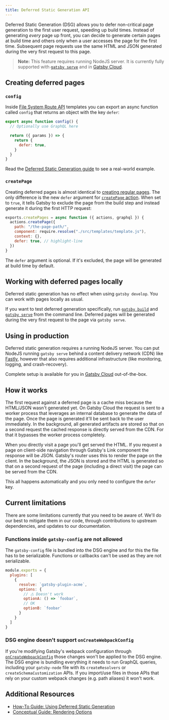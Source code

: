 ```yaml
---
title: Deferred Static Generation API
---
```


Deferred Static Generation (DSG) allows you to defer non-critical page generation to the first user request, speeding up build times.
Instead of generating _every_ page up front, you can decide to generate certain pages at build time and others only when a user accesses the page for the first time.
Subsequent page requests use the same HTML and JSON generated during the very first request to this page.

> **Note:** This feature requires running NodeJS server.
> It is currently fully supported with [`gatsby serve`](/docs/reference/gatsby-cli/#serve) and in [Gatsby Cloud](/products/cloud/).

## Creating deferred pages

### `config`

Inside [File System Route API](/docs/reference/routing/file-system-route-api/) templates you can export an async function called `config` that returns an object with the key `defer`:

```js
export async function config() {
  // Optionally use GraphQL here

  return ({ params }) => {
    return {
      defer: true,
    }
  }
}
```

Read the [Deferred Static Generation guide](/docs/how-to/rendering-options/using-deferred-static-generation/) to see a real-world example.

### `createPage`

Creating deferred pages is almost identical to [creating regular pages](/docs/reference/routing/creating-routes/#using-gatsby-nodejs).
The only difference is the new `defer` argument for [`createPage` action](/docs/reference/config-files/actions/#createPage).
When set to `true`, it tells Gatsby to exclude the page from the build step and instead generate it during the first HTTP request:

```js:title=gatsby-node.js
exports.createPages = async function ({ actions, graphql }) {
  actions.createPage({
    path: "/the-page-path/",
    component: require.resolve("./src/templates/template.js"),
    context: {},
    defer: true, // highlight-line
  })
}
```

The `defer` argument is optional. If it's excluded, the page will be generated at build time by default.

## Working with deferred pages locally

Deferred static generation has no effect when using `gatsby develop`. You can work with pages locally as usual.

If you want to test deferred generation specifically, run [`gatsby build`](/docs/reference/gatsby-cli/#build)
and [`gatsby serve`](/docs/reference/gatsby-cli/#serve) from the command line. Deferred pages will be
generated during the very first request to the page via `gatsby serve`.

## Using in production

Deferred static generation requires a running NodeJS server. You can put NodeJS running `gatsby serve`
behind a content delivery network (CDN) like [Fastly](https://www.fastly.com/), however that also requires additional infrastructure (like monitoring, logging, and crash-recovery).

Complete setup is available for you in [Gatsby Cloud](/products/cloud/) out-of-the-box.

## How it works

The first request against a deferred page is a cache miss because the HTML/JSON wasn't generated yet. On Gatsby Cloud the request is sent to a worker process that leverages an internal database to generate the data of the page. Once the page is generated it'll be sent back to the user immediately. In the background, all generated artifacts are stored so that on a second request the cached response is directly served from the CDN. For that it bypasses the worker process completely.

When you directly visit a page you'll get served the HTML. If you request a page on client-side navigation through Gatsby's Link component the response will be JSON. Gatsby's router uses this to render the page on the client. In the background, the JSON is stored and the HTML is generated so that on a second request of the page (including a direct visit) the page can be served from the CDN.

This all happens automatically and you only need to configure the `defer` key.

## Current limitations

There are some limitations currently that you need to be aware of. We'll do our best to mitigate them in our code, through contributions to upstream dependencies, and updates to our documentation.

### Functions inside `gatsby-config` are not allowed

The `gatsby-config` file is bundled into the DSG engine and for this the file has to be serializable. Functions or callbacks can't be used as they are not serializable.

```js:title=gatsby-config.js
module.exports = {
  plugins: [
    {
      resolve: `gatsby-plugin-acme`,
      options: {
        // ⚠️ Doesn't work
        optionA: () => `foobar`,
        // OK
        optionB: `foobar`
      }
    }
  ]
}
```

### DSG engine doesn't support `onCreateWebpackConfig`

If you're modifying Gatsby's webpack configuration through [`onCreateWebpackConfig`](/docs/reference/config-files/gatsby-node/#onCreateWebpackConfig) those changes won't be applied to the DSG engine. The DSG engine is bundling everything it needs to run GraphQL queries, including your `gatsby-node` file with its `createResolvers` or `createSchemaCustomization` APIs. If you import/use files in those APIs that rely on your custom webpack changes (e.g. path aliases) it won't work.

## Additional Resources

- [How-To Guide: Using Deferred Static Generation](/docs/how-to/rendering-options/using-deferred-static-generation/)
- [Conceptual Guide: Rendering Options](/docs/conceptual/rendering-options/)
